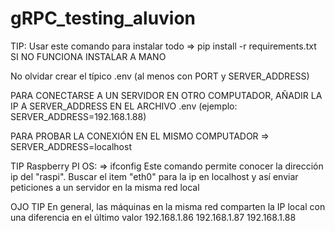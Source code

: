 # gRPC_testing_aluvion

TIP: Usar este comando para instalar todo
=> pip install -r requirements.txt
SI NO FUNCIONA INSTALAR A MANO

No olvidar crear el típico .env (al menos con PORT y SERVER_ADDRESS)

PARA CONECTARSE A UN SERVIDOR EN OTRO COMPUTADOR, AÑADIR LA IP A SERVER_ADDRESS EN EL ARCHIVO .env
(ejemplo: SERVER_ADDRESS=192.168.1.88)

PARA PROBAR LA CONEXIÓN EN EL MISMO COMPUTADOR => SERVER_ADDRESS=localhost

TIP Raspberry PI OS:
=> ifconfig
Este comando permite conocer la dirección ip del "raspi".
Buscar el item "eth0" para la ip en localhost y así enviar peticiones a un servidor en la misma red local

OJO TIP
En general, las máquinas en la misma red comparten la IP local con una diferencia en el último valor
192.168.1.86
192.168.1.87
192.168.1.88